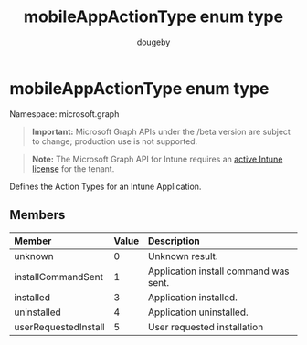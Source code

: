 ﻿---
title: "mobileAppActionType enum type"
description: "Defines the Action Types for an Intune Application."
author: "dougeby"
localization_priority: Normal
ms.prod: "intune"
doc_type: enumPageType
---

# mobileAppActionType enum type

Namespace: microsoft.graph

> **Important:** Microsoft Graph APIs under the /beta version are subject to change; production use is not supported.

> **Note:** The Microsoft Graph API for Intune requires an [active Intune license](https://go.microsoft.com/fwlink/?linkid=839381) for the tenant.

Defines the Action Types for an Intune Application.

## Members

| Member               | Value | Description                           |
| :------------------- | :---- | :------------------------------------ |
| unknown              | 0     | Unknown result.                       |
| installCommandSent   | 1     | Application install command was sent. |
| installed            | 3     | Application installed.                |
| uninstalled          | 4     | Application uninstalled.              |
| userRequestedInstall | 5     | User requested installation           |
